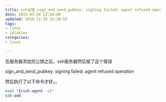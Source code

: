 ```yaml
---
title: ssh出错 sign_and_send_pubkey: signing failed: agent refused operation
date: 2015-03-28 22:28:00
updated: 2016-11-19 22:28:54
tags: 
- linux
- iptables
categories: 
- linux

---
```

在服务器添加完公钥之后，ssh服务器然后报了这个错误

sign_and_send_pubkey: signing failed: agent refused operation

然后执行了以下命令才好。。
```bash
eval "$(ssh-agent -s)"
ssh-add
```